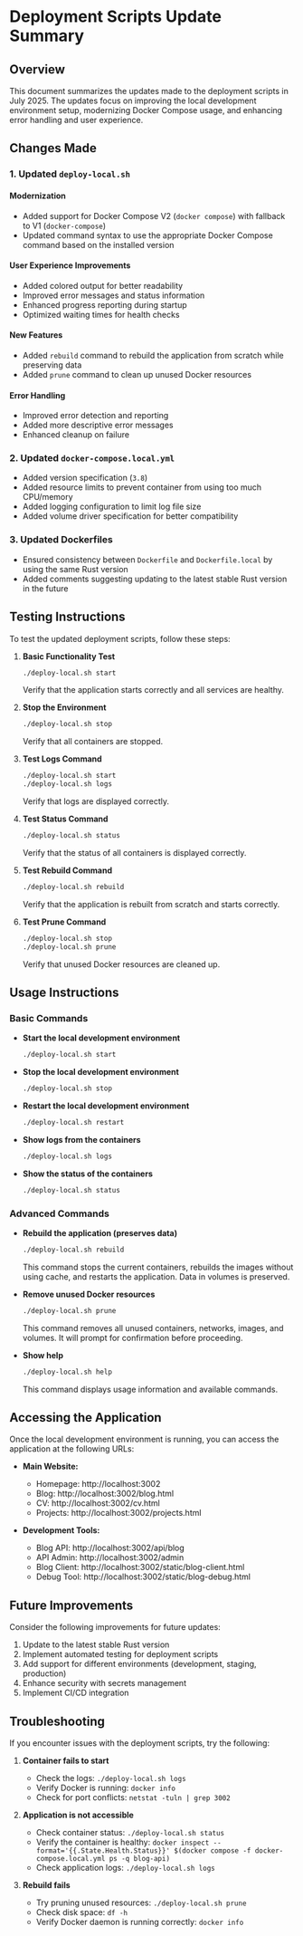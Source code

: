 # Deployment Scripts Update Summary

## Overview

This document summarizes the updates made to the deployment scripts in July 2025. The updates focus on improving the local development environment setup, modernizing Docker Compose usage, and enhancing error handling and user experience.

## Changes Made

### 1. Updated `deploy-local.sh`

#### Modernization
- Added support for Docker Compose V2 (`docker compose`) with fallback to V1 (`docker-compose`)
- Updated command syntax to use the appropriate Docker Compose command based on the installed version

#### User Experience Improvements
- Added colored output for better readability
- Improved error messages and status information
- Enhanced progress reporting during startup
- Optimized waiting times for health checks

#### New Features
- Added `rebuild` command to rebuild the application from scratch while preserving data
- Added `prune` command to clean up unused Docker resources

#### Error Handling
- Improved error detection and reporting
- Added more descriptive error messages
- Enhanced cleanup on failure

### 2. Updated `docker-compose.local.yml`

- Added version specification (`3.8`)
- Added resource limits to prevent container from using too much CPU/memory
- Added logging configuration to limit log file size
- Added volume driver specification for better compatibility

### 3. Updated Dockerfiles

- Ensured consistency between `Dockerfile` and `Dockerfile.local` by using the same Rust version
- Added comments suggesting updating to the latest stable Rust version in the future

## Testing Instructions

To test the updated deployment scripts, follow these steps:

1. **Basic Functionality Test**
   ```bash
   ./deploy-local.sh start
   ```
   Verify that the application starts correctly and all services are healthy.

2. **Stop the Environment**
   ```bash
   ./deploy-local.sh stop
   ```
   Verify that all containers are stopped.

3. **Test Logs Command**
   ```bash
   ./deploy-local.sh start
   ./deploy-local.sh logs
   ```
   Verify that logs are displayed correctly.

4. **Test Status Command**
   ```bash
   ./deploy-local.sh status
   ```
   Verify that the status of all containers is displayed correctly.

5. **Test Rebuild Command**
   ```bash
   ./deploy-local.sh rebuild
   ```
   Verify that the application is rebuilt from scratch and starts correctly.

6. **Test Prune Command**
   ```bash
   ./deploy-local.sh stop
   ./deploy-local.sh prune
   ```
   Verify that unused Docker resources are cleaned up.

## Usage Instructions

### Basic Commands

- **Start the local development environment**
  ```bash
  ./deploy-local.sh start
  ```

- **Stop the local development environment**
  ```bash
  ./deploy-local.sh stop
  ```

- **Restart the local development environment**
  ```bash
  ./deploy-local.sh restart
  ```

- **Show logs from the containers**
  ```bash
  ./deploy-local.sh logs
  ```

- **Show the status of the containers**
  ```bash
  ./deploy-local.sh status
  ```

### Advanced Commands

- **Rebuild the application (preserves data)**
  ```bash
  ./deploy-local.sh rebuild
  ```
  This command stops the current containers, rebuilds the images without using cache, and restarts the application. Data in volumes is preserved.

- **Remove unused Docker resources**
  ```bash
  ./deploy-local.sh prune
  ```
  This command removes all unused containers, networks, images, and volumes. It will prompt for confirmation before proceeding.

- **Show help**
  ```bash
  ./deploy-local.sh help
  ```
  This command displays usage information and available commands.

## Accessing the Application

Once the local development environment is running, you can access the application at the following URLs:

- **Main Website:**
  - Homepage: http://localhost:3002
  - Blog: http://localhost:3002/blog.html
  - CV: http://localhost:3002/cv.html
  - Projects: http://localhost:3002/projects.html

- **Development Tools:**
  - Blog API: http://localhost:3002/api/blog
  - API Admin: http://localhost:3002/admin
  - Blog Client: http://localhost:3002/static/blog-client.html
  - Debug Tool: http://localhost:3002/static/blog-debug.html

## Future Improvements

Consider the following improvements for future updates:

1. Update to the latest stable Rust version
2. Implement automated testing for deployment scripts
3. Add support for different environments (development, staging, production)
4. Enhance security with secrets management
5. Implement CI/CD integration

## Troubleshooting

If you encounter issues with the deployment scripts, try the following:

1. **Container fails to start**
   - Check the logs: `./deploy-local.sh logs`
   - Verify Docker is running: `docker info`
   - Check for port conflicts: `netstat -tuln | grep 3002`

2. **Application is not accessible**
   - Check container status: `./deploy-local.sh status`
   - Verify the container is healthy: `docker inspect --format='{{.State.Health.Status}}' $(docker compose -f docker-compose.local.yml ps -q blog-api)`
   - Check application logs: `./deploy-local.sh logs`

3. **Rebuild fails**
   - Try pruning unused resources: `./deploy-local.sh prune`
   - Check disk space: `df -h`
   - Verify Docker daemon is running correctly: `docker info`